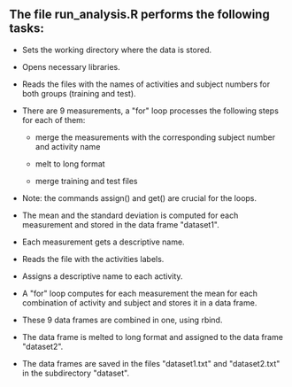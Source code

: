 
## The file run_analysis.R performs the following tasks:

* Sets the working directory where the data is stored.
* Opens necessary libraries.
* Reads the files with the names of activities and subject numbers for both groups (training and test).
* There are 9 measurements, a "for" loop processes the following steps for each of them:

  - merge the measurements with the corresponding subject number and activity name 
  
  - melt to long format 
  
  - merge training and test files
  
* Note: the commands assign() and get() are crucial for the loops.
* The mean and the standard deviation is computed for each measurement and stored in the data frame "dataset1".
* Each measurement gets a descriptive name. 
* Reads the file with the activities labels.
* Assigns a descriptive name to each activity.
* A "for" loop computes for each measurement the mean for each combination of activity and subject and stores it in a data frame.
* These 9 data frames are combined in one, using rbind.
* The data frame is melted to long format and assigned to the data frame "dataset2".
* The data frames are saved in the files "dataset1.txt" and "dataset2.txt" in the subdirectory "dataset".








